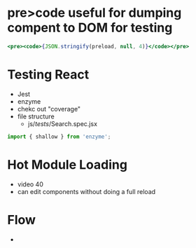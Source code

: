 # pre>code useful for dumping compent to DOM for testing

```jsx
<pre><code>{JSON.stringify(preload, null, 4)}</code></pre>
```

# Testing React
- Jest
- enzyme
- chekc out "coverage"
- file structure
  - js/_tests_/Search.spec.jsx

```jsx
import { shallow } from 'enzyme';
```

# Hot Module Loading
- video 40
- can edit components without doing a full reload

# Flow
-